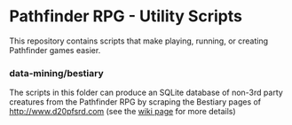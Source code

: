 # Pathfinder RPG - Utility Scripts
This repository contains scripts that make playing, running, or creating Pathfinder games easier.

### data-mining/bestiary
The scripts in this folder can produce an SQLite database of non-3rd party creatures from the Pathfinder RPG by scraping the Bestiary pages of http://www.d20pfsrd.com (see the [wiki page](https://github.com/lot9/pathfinder-rpg-utils/wiki/Data-Mining-%5C-Bestiary) for more details)
